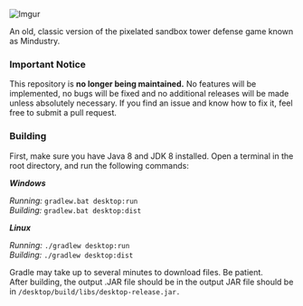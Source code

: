 ![Imgur](https://i.imgur.com/w4N0yhv.png)

An old, classic version of the pixelated sandbox tower defense game known as Mindustry.

### Important Notice

This repository is **no longer being maintained.** No features will be implemented, no bugs will be fixed and no additional releases will be made unless absolutely necessary.
If you find an issue and know how to fix it, feel free to submit a pull request.

### Building

First, make sure you have Java 8 and JDK 8 installed. Open a terminal in the root directory, and run the following commands:


**_Windows_**

_Running:_ `gradlew.bat desktop:run`  
_Building:_ `gradlew.bat desktop:dist`


**_Linux_**

_Running:_ `./gradlew desktop:run`  
_Building:_ `./gradlew desktop:dist`

Gradle may take up to several minutes to download files. Be patient. <br>
After building, the output .JAR file should be in the output JAR file should be in `/desktop/build/libs/desktop-release.jar.`
